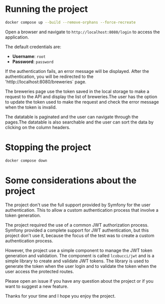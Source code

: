 
# Running the project
```bash
docker compose up --build --remove-orphans --force-recreate
```

Open a browser and navigate to `http://localhost:8080/login` to access the application.

The default credentials are:
- **Username**: `root`
- **Password**: `password`

If the authentication fails, an error message will be displayed.
After the authentication, you will be redirected to the 'httlp://localhost:8080/breweries` page.

The breweries page use the token saved in the local storage to make a request to the API and display the list of breweries.The user has the option to update the token used to make the request and check the error message when the token is invalid.

The datatable is paginated and the user can navigate through the pages.The datatable is also searchable and the user can sort the data by clicking on the column headers.

# Stopping the project
```bash
docker compose down
```

# Some considerations about the project
The project don't use the full support provided by Symfony for the user authentication. This to allow a custom authentication process that involve a token generation.

The project required the use of a common JWT authorization process. Symfony provided a complete support for JWT authentication, but this project don't use it, because the focus of the test was to create a custom authentication process.

However, the project use a simple component to manage the JWT token generation and validation. The component is called `lcobucci/jwt` and is a simple library to create and validate JWT tokens. The library is used to generate the token when the user login and to validate the token when the user access the protected routes.

Please open an issue if you have any question about the project or if you want to suggest a new feature.

Thanks for your time and I hope you enjoy the project.